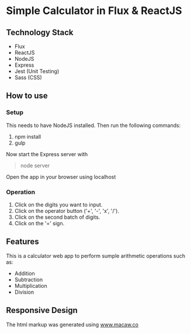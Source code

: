 # Simple Calculator in Flux & ReactJS

## Technology Stack

- Flux
- ReactJS
- NodeJS
- Express
- Jest (Unit Testing)
- Sass (CSS)

## How to use

### Setup

This needs to have NodeJS installed. Then run the following commands:

1. npm install
2. gulp

Now start the Express server with 
> node server

Open the app in your browser using localhost

### Operation

1. Click on the digits you want to input.
2. Click on the operator button ('+', '-', 'x', '/').
3. Click on the second batch of digits.
4. Click on the '=' sign.

## Features

This is a calculator web app to perform sumple arithmetic operations such as: 

- Addition
- Subtraction
- Multiplication
- Division

## Responsive Design

The html markup was generated using www.macaw.co

